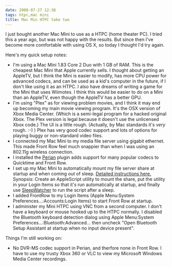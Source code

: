 ```yaml
---
date: 2008-07-27 12:38
tags: htpc,mac mini
title: Mac Min HTPC take two
---
```


I just bought another Mac Mini to use as a HTPC (home theater PC). I tried
this a year ago, but was not happy with the results. But since then I've
become more comfortable with using OS X, so today I thought I'd try again.

Here's my quick setup notes:

* I'm using a Mac Mini 1.83 Core 2 Duo with 1 GB of RAM. This is the cheapest Mac Mini that Apple currently sells. I thought about getting an AppleTV, but I think the Mini is easier to modify, has more CPU power for advanced codecs, and can be used as a kid's computer in the future, if I don't like using it as an HTPC. I also have dreams of writing a game for the Mini that uses Wiimotes. I think this would be easier to do on a Mini than an AppleTV, even though the AppleTV has a better GPU.
* I'm using "Plex" as for viewing problem movies, and I think it may end up becoming my main movie viewing program. It's the OSX version of Xbox Media Center. (Which is a semi-legal program for a hacked original Xbox. The Plex version is legal because it doesn't use the unlicensed Xbox code.) The UI is a little rough. (Actually, by Mac standards it's _very_ rough. :-) ) Plex has very good codec support and lots of options for playing buggy or non-standard video files.
* I connected my Mac Mini to my media file server using gigabit ethernet. This made Front Row feel much snappier than when I was using an 802.11g wireless connection.
* I installed the [Perian](http://perian.org/) plugin adds support for many popular codecs to Quicktime and Front Row.
* I set up my Mac Mini to automatically mount my file server share at startup and when coming out of sleep. [Detailed instructions here.](http://forums.mactalk.com.au/13/42160-solution-how-auto-reconnect-network-drive-after-resuming-sleep.html) Synopsis: Create an AppleScript utility to mount the share, put the utility in your Login Items so that it's run automatically at startup, and finally use [SleepWatcher](http://www.bernhard-baehr.de/) to run the script after a sleep.
* I added FrontRow to my Login Items (Apple Menu:System Preferences...:Accounts:Login Items) to start Front Row at startup.
* I administer my Mini HTPC using VNC from a second computer. I don't have a keyboard or mouse hooked up to the HTPC normally. I disabled the Bluetooth keyboard detection dialog using Apple Menu:System Preferences...:Bluetooth:Advanced... then uncheck "Open Bluetooth Setup Assistant at startup when no input device present".

Things I'm still working on:

* No DVR-MS codec support in Perian, and therfore none in Front Row. I have to use my trusty Xbox 360 or VLC to view my Microsoft Windows Media Center recordings.
